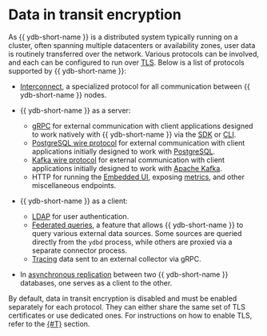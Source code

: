 # Data in transit encryption

As {{ ydb-short-name }} is a distributed system typically running on a cluster, often spanning multiple datacenters or availability zones, user data is routinely transferred over the network. Various protocols can be involved, and each can be configured to run over [TLS](https://en.wikipedia.org/wiki/Transport_Layer_Security). Below is a list of protocols supported by {{ ydb-short-name }}:

* [Interconnect](../../concepts/glossary.md#actor-system-interconnect), a specialized protocol for all communication between {{ ydb-short-name }} nodes.
* {{ ydb-short-name }} as a server:

  * [gRPC](../../reference/ydb-sdk/overview-grpc-api.md) for external communication with client applications designed to work natively with {{ ydb-short-name }} via the [SDK](../../reference/ydb-sdk/index.md) or [CLI](../../reference/ydb-cli/index.md).
  * [PostgreSQL wire protocol](../../postgresql/intro.md) for external communication with client applications initially designed to work with [PostgreSQL](https://www.postgresql.org/).
  * [Kafka wire protocol](../../reference/kafka-api/index.md) for external communication with client applications initially designed to work with [Apache Kafka](https://kafka.apache.org/).
  * HTTP for running the [Embedded UI](../../reference/embedded-ui/index.md), exposing [metrics](../../devops/manual/monitoring.md), and other miscellaneous endpoints.

* {{ ydb-short-name }} as a client:

  * [LDAP](../../concepts/auth.md#ldap) for user authentication.
  * [Federated queries](../../concepts/federated_query/index.md), a feature that allows {{ ydb-short-name }} to query various external data sources. Some sources are queried directly from the `ydbd` process, while others are proxied via a separate connector process.
  * [Tracing](../../reference/observability/tracing/setup.md) data sent to an external collector via gRPC.

* In [asynchronous replication](../../concepts/async-replication.md) between two {{ ydb-short-name }} databases, one serves as a client to the other.

By default, data in transit encryption is disabled and must be enabled separately for each protocol. They can either share the same set of TLS certificates or use dedicated ones. For instructions on how to enable TLS, refer to the [{#T}](../../reference/configuration/tls.md) section.